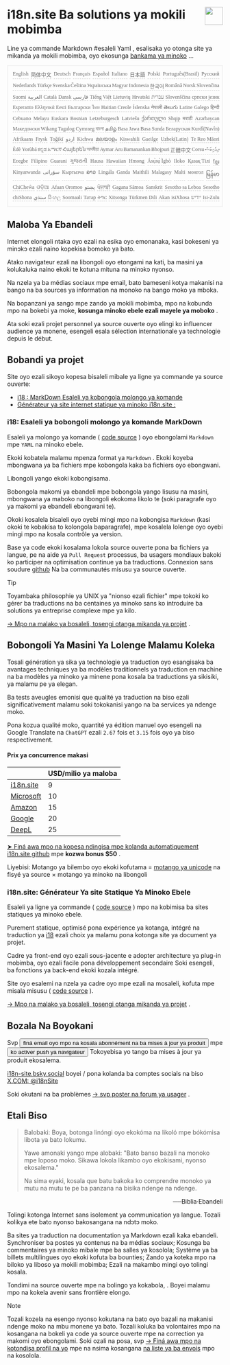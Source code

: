 <h1 style="display:flex;justify-content:space-between">i18n.site Ba solutions ya mokili mobimba<img src="//p.3ti.site/logo.svg" style="user-select:none;margin-top:-1px;width:42px"></h1>

Line ya commande Markdown #esaleli Yaml , esalisaka yo otonga site ya mikanda ya mokili mobimba, oyo ekosunga [bankama ya minoko](/i18/LANG_CODE) ...

<pre class="langli" style="display:flex;flex-wrap:wrap;background:transparent;border:1px solid #eee;font-size:12px;box-shadow:0 0 3px inset #eee;padding:12px 5px 4px 12px;justify-content:space-between;"><style>pre.langli i{font-weight:300;font-family:s;margin-right:2px;margin-bottom:8px;font-style:normal;color:#666;border-bottom:1px dashed #ccc;}</style><i>English</i><i>简体中文</i><i>Deutsch</i><i>Français</i><i>Español</i><i>Italiano</i><i>日本語</i><i>Polski</i><i>Português(Brasil)</i><i>Русский</i><i>Nederlands</i><i>Türkçe</i><i>Svenska</i><i>Čeština</i><i>Українська</i><i>Magyar</i><i>Indonesia</i><i>한국어</i><i>Română</i><i>Norsk</i><i>Slovenčina</i><i>Suomi</i><i>العربية</i><i>Català</i><i>Dansk</i><i>فارسی</i><i>Tiếng Việt</i><i>Lietuvių</i><i>Hrvatski</i><i>עברית</i><i>Slovenščina</i><i>српски језик</i><i>Esperanto</i><i>Ελληνικά</i><i>Eesti</i><i>Български</i><i>ไทย</i><i>Haitian Creole</i><i>Íslenska</i><i>नेपाली</i><i>తెలుగు</i><i>Latine</i><i>Galego</i><i>हिन्दी</i><i>Cebuano</i><i>Melayu</i><i>Euskara</i><i>Bosnian</i><i>Letzeburgesch</i><i>Latviešu</i><i>ქართული</i><i>Shqip</i><i>मराठी</i><i>Azərbaycan</i><i>Македонски</i><i>Wikang Tagalog</i><i>Cymraeg</i><i>বাংলা</i><i>தமிழ்</i><i>Basa Jawa</i><i>Basa Sunda</i><i>Беларуская</i><i>Kurdî(Navîn)</i><i>Afrikaans</i><i>Frysk</i><i>Toğikī</i><i>اردو</i><i>Kichwa</i><i>മലയാളം</i><i>Kiswahili</i><i>Gaeilge</i><i>Uzbek(Latin)</i><i>Te Reo Māori</i><i>Èdè Yorùbá</i><i>ಕನ್ನಡ</i><i>አማርኛ</i><i>Հայերեն</i><i>অসমীয়া</i><i>Aymar Aru</i><i>Bamanankan</i><i>Bhojpuri</i><i>正體中文</i><i>Corsu</i><i>ދިވެހިބަސް</i><i>Eʋegbe</i><i>Filipino</i><i>Guarani</i><i>ગુજરાતી</i><i>Hausa</i><i>Hawaiian</i><i>Hmong</i><i>Ásụ̀sụ́ Ìgbò</i><i>Iloko</i><i>Қазақ Тілі</i><i>ខ្មែរ</i><i>Kinyarwanda</i><i>سۆرانی</i><i>Кыргызча</i><i>ລາວ</i><i>Lingála</i><i>Ganda</i><i>Maithili</i><i>Malagasy</i><i>Malti</i><i>монгол</i><i>မြန်မာ</i><i>ChiCheŵa</i><i>ଓଡ଼ିଆ</i><i>Afaan Oromoo</i><i>پښتو</i><i>ਪੰਜਾਬੀ</i><i>Gagana Sāmoa</i><i>Sanskrit</i><i>Sesotho sa Leboa</i><i>Sesotho</i><i>chiShona</i><i>سنڌي</i><i>සිංහල</i><i>Soomaali</i><i>Татар</i><i>ትግር</i><i>Xitsonga</i><i>Türkmen Dili</i><i>Akan</i><i>isiXhosa</i><i>ייִדיש</i><i>Isi-Zulu</i></pre>

## Maloba Ya Ebandeli

Internet elongoli ntaka oyo ezali na esika oyo emonanaka, kasi bokeseni ya minɔkɔ ezali naino kopekisa bomoko ya bato.

Atako navigateur ezali na libongoli oyo etongami na kati, ba masini ya kolukaluka naino ekoki te kotuna mituna na minɔkɔ nyonso.

Na nzela ya ba médias sociaux mpe email, bato bameseni kotya makanisi na bango na ba sources ya information na monoko na bango moko ya mboka.

Na bopanzani ya sango mpe zando ya mokili mobimba, mpo na kobunda mpo na bokebi ya moke, **kosunga minoko ebele ezali mayele ya moboko** .

Ata soki ezali projet personnel ya source ouverte oyo elingi ko influencer audience ya monene, esengeli esala sélection internationale ya technologie depuis le début.

## <a rel=id href="#project" id="project"></a> Bobandi ya projet

Site oyo ezali sikoyo kopesa bisaleli mibale ya ligne ya commande ya source ouverte:

* [i18 : MarkDown Esaleli ya kobongola molongo ya komande](/i18/feature)
* [Générateur ya site internet statique ya minoko i18n.site :](/i18n.site)

### <a rel=id href="#i18" id="i18"></a> i18: Esaleli ya bobongoli molongo ya komande MarkDown

Esaleli ya molongo ya komande ( [code source](https://github.com/i18n-site/rust/tree/main/i18) ) oyo ebongolami `Markdown` mpe `YAML` na minoko ebele.

Ekoki kobatela malamu mpenza format ya `Markdown` . Ekoki koyeba mbongwana ya ba fichiers mpe kobongola kaka ba fichiers oyo ebongwani.

Libongoli yango ekoki kobongisama.

Bobongola makomi ya ebandeli mpe bobongola yango lisusu na masini, mbongwana ya maboko na libongoli ekokoma likolo te (soki paragrafe oyo ya makomi ya ebandeli ebongwani te).

Okoki kosalela bisaleli oyo oyebi mingi mpo na kobongisa `Markdown` (kasi okoki te kobakisa to kolongola baparagrafe), mpe kosalela lolenge oyo oyebi mingi mpo na kosala contrôle ya version.

Base ya code ekoki kosalama lokola source ouverte pona ba fichiers ya langue, pe na aide ya `Pull Request` processus, ba usagers mondiaux bakoki ko participer na optimisation continue ya ba traductions. Connexion sans soudure [github](//github.com) Na ba communautés misusu ya source ouverte.

> [!TIP]
> Toyambaka philosophie ya UNIX ya "nionso ezali fichier" mpe tokoki ko gérer ba traductions na ba centaines ya minoko sans ko introduire ba solutions ya entreprise complexe mpe ya kilo.

[→ Mpo na malako ya bosaleli, tosengi otanga mikanda ya projet](/i18) .

## Bobongoli Ya Masini Ya Lolenge Malamu Koleka

Tosali génération ya sika ya technologie ya traduction oyo esangisaka ba avantages techniques ya ba modèles traditionnels ya traduction en machine na ba modèles ya minoko ya minene pona kosala ba traductions ya sikisiki, ya malamu pe ya elegan.

Ba tests aveugles emonisi que qualité ya traduction na biso ezali significativement malamu soki tokokanisi yango na ba services ya ndenge moko.

Pona kozua qualité moko, quantité ya édition manuel oyo esengeli na Google Translate na `ChatGPT` ezali `2.67` fois et `3.15` fois oyo ya biso respectivement.

#### <a rel=id href="#price" id="price"></a> Prix ya concurrence makasi

|                                                                                   | USD/milio ya maloba |
| --------------------------------------------------------------------------------- | ------------- |
| [i18n.site](https://i18n.site)                                                    | 9             |
| [Microsoft](https://azure.microsoft.com/pricing/details/cognitive-services/translator) | 10            |
| [Amazon](https://aws.amazon.com/translate/pricing)                                | 15            |
| [Google](https://cloud.google.com/translate/pricing)                                | 20            |
| [DeepL](https://www.deepl.com/zh/pro#developer)                                  | 25            |

[➤ Finá awa mpo na kopesa ndingisa mpe kolanda automatiquement i18n.site github](https://github.com/login/oauth/authorize?client_id=Ov23liuGAmK0plc9FgB3&amp;scope=user:email,user:follow,public_repo) mpe **kozwa bonus $50** .

Liyebisi: Motango ya bilembo oyo ekoki kofutama = [motango ya unicode](https://en.wikipedia.org/wiki/Unicode) na fisyé ya source × motango ya minoko na libongoli

### i18n.site: Générateur Ya site Statique Ya Minoko Ebele

Esaleli ya ligne ya commande ( [code source](https://github.com/i18n-site/rust/tree/main/i18n-site) ) mpo na kobimisa ba sites statiques ya minoko ebele.

Purement statique, optimisé pona expérience ya kotanga, intégré na traduction ya [i18](#i18) ezali choix ya malamu pona kotonga site ya document ya projet.

Cadre ya front-end oyo ezali sous-jacente e adopter architecture ya plug-in mobimba, oyo ezali facile pona développement secondaire Soki esengeli, ba fonctions ya back-end ekoki kozala intégré.

Site oyo esalemi na nzela ya cadre oyo mpe ezali na mosaleli, kofuta mpe misala misusu ( [code source](/i18n.site/c/src) ).

[→ Mpo na malako ya bosaleli, tosengi otanga mikanda ya projet](/i18n.site) .

## Bozala Na Boyokani

Svp <button onclick="mailsub()">finá email oyo mpo na kosala abonnément na ba mises à jour ya produit</button> mpe <button onclick="webpush()">ko activer push ya navigateur</button> Tokoyebisa yo tango ba mises à jour ya produit ekosalema.

[i18n-site.bsky.social](https://bsky.app/profile/i18n-site.bsky.social) boyei / pona kolanda ba comptes socials na biso [X.COM: @i18nSite](https://x.com/i18nSite)

Soki okutani na ba problèmes [→ svp poster na forum ya usager](https://groups.google.com/u/1/g/i18n) .

## Etali Biso

> Balobaki: Boya, botonga linɔ́ngi oyo ekokóma na likoló mpe bókómisa libota ya bato lokumu.
>
> Yawe amonaki yango mpe alobaki: "Bato banso bazali na monoko mpe loposo moko. Sikawa lokola likambo oyo ekokisami, nyonso ekosalema."
>
> Na sima eyaki, kosala que batu bakoka ko comprendre monoko ya mutu na mutu te pe ba panzana na bisika ndenge na ndenge.

<p style="text-align:right">──Biblia·Ebandeli</p>

Tolingi kotonga Internet sans isolement ya communication ya langue.
Tozali kolikya ete bato nyonso bakosangana na ndɔtɔ moko.

Ba sites ya traduction na documentation ya Markdown ezali kaka ebandeli.
Synchroniser ba postes ya contenus na ba médias sociaux;
Kosunga ba commentaires ya minoko mibale mpe ba salles ya kosolola;
Système ya ba billets multilingues oyo ekoki kofuta ba bounties;
Zando ya koteka mpo na biloko ya liboso ya mokili mobimba;
Ezali na makambo mingi oyo tolingi kosala.

Tondimi na source ouverte mpe na bolingo ya kokabola, .
Boyei malamu mpo na kokela avenir sans frontière elongo.

> [!NOTE]
> Tozali kozela na esengo nyonso kokutana na bato oyo bazali na makanisi ndenge moko na mbu monene ya bato.
> Tozali koluka ba volontaires mpo na kosangana na bokeli ya code ya source ouverte mpe na correction ya makomi oyo ebongolami.
> Soki ozali na posa, svp [→ Finá awa mpo na kotondisa profil na yo](https://ggl.link/i18n) mpe na nsima kosangana [na liste ya ba envois](https://groups.google.com/u/2/g/i18n-site) mpo na kosolola.